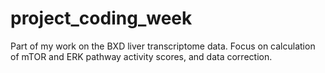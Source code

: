 # project_coding_week
Part of my work on the BXD liver transcriptome data. Focus on calculation of mTOR and ERK pathway activity scores, and data correction.
